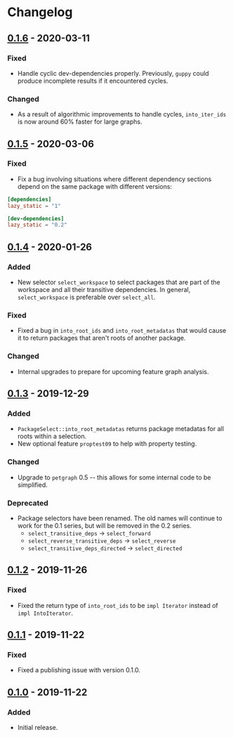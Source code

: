 # Changelog

## [0.1.6] - 2020-03-11
### Fixed
- Handle cyclic dev-dependencies properly. Previously, `guppy` could produce incomplete results if it encountered cycles.

### Changed
- As a result of algorithmic improvements to handle cycles, `into_iter_ids` is now around 60% faster for large graphs.

## [0.1.5] - 2020-03-06
### Fixed
- Fix a bug involving situations where different dependency sections depend on the same package with different versions:

```toml
[dependencies]
lazy_static = "1"

[dev-dependencies]
lazy_static = "0.2"
```

## [0.1.4] - 2020-01-26
### Added
- New selector `select_workspace` to select packages that are part of the workspace and all their transitive
  dependencies. In general, `select_workspace` is preferable over `select_all`.

### Fixed
- Fixed a bug in `into_root_ids` and `into_root_metadatas` that would cause it to return packages that aren't roots of
  another package.

### Changed
- Internal upgrades to prepare for upcoming feature graph analysis.

## [0.1.3] - 2019-12-29
### Added
- `PackageSelect::into_root_metadatas` returns package metadatas for all roots within a selection.
- New optional feature `proptest09` to help with property testing.

### Changed
- Upgrade to `petgraph` 0.5 -- this allows for some internal code to be simplified.

### Deprecated
- Package selectors have been renamed. The old names will continue to work for the 0.1 series, but will be removed in the 0.2 series.
  - `select_transitive_deps` → `select_forward`
  - `select_reverse_transitive_deps` → `select_reverse`
  - `select_transitive_deps_directed` → `select_directed`

## [0.1.2] - 2019-11-26
### Fixed
- Fixed the return type of `into_root_ids` to be `impl Iterator` instead of `impl IntoIterator`.

## [0.1.1] - 2019-11-22
### Fixed
- Fixed a publishing issue with version 0.1.0.

## [0.1.0] - 2019-11-22
### Added
- Initial release.

<!-- Previous releases were simply tagged "$VERSION", not "guppy-$VERSION". -->

[0.1.6]: https://github.com/calibra/cargo-guppy/releases/tag/0.1.6
[0.1.5]: https://github.com/calibra/cargo-guppy/releases/tag/0.1.5
[0.1.4]: https://github.com/calibra/cargo-guppy/releases/tag/0.1.4
[0.1.3]: https://github.com/calibra/cargo-guppy/releases/tag/0.1.3
[0.1.2]: https://github.com/calibra/cargo-guppy/releases/tag/0.1.2
[0.1.1]: https://github.com/calibra/cargo-guppy/releases/tag/0.1.1
[0.1.0]: https://github.com/calibra/cargo-guppy/releases/tag/0.1.0
